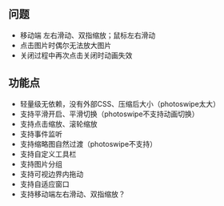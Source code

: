 ## 问题
* 移动端 左右滑动、双指缩放；鼠标左右滑动
* 点击图片时偶尔无法放大图片
* 关闭过程中再次点击关闭时动画失效

## 功能点
- 轻量级无依赖，没有外部CSS、压缩后大小（photoswipe太大）
- 支持平滑开启、平滑切换（photoswipe不支持动画切换）
- 支持点击缩放、滚轮缩放
- 支持事件监听
- 支持缩略图自然过渡（photoswipe不支持）
- 支持自定义工具栏
- 支持图片分组
- 支持可视边界内拖动
- 支持自适应窗口
- 支持移动端左右滑动、双指缩放？